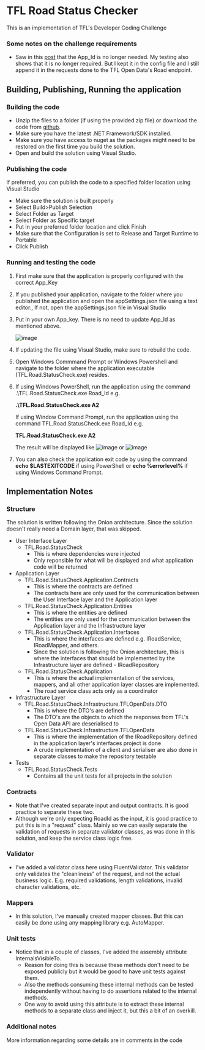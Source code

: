 # TFL Road Status Checker
This is an implementation of TFL's Developer Coding Challenge

### Some notes on the challenge requirements
* Saw in this [post](https://techforum.tfl.gov.uk/t/not-able-to-find-app-id-and-key/1883/2) that the App_Id is no longer needed. My testing also shows that it is no longer required. But I kept it in the config file and I still append it in the requests done to the TFL Open Data's Road endpoint.

## Building, Publishing, Running the application

### Building the code
* Unzip the files to a folder (if using the provided zip file) or download the code from [github](https://github.com/rbbarranco/tfl-road-statuscheck). 
* Make sure you have the latest .NET Framework/SDK installed.
* Make sure you have access to nuget as the packages might need to be restored on the first time you build the solution.
* Open and build the solution using Visual Studio. 

### Publishing the code
If preferred, you can publish the code to a specified folder location using Visual Studio
* Make sure the solution is built properly
* Select Build>Publish Selection
* Select Folder as Target
* Select Folder as Specific target
* Put in your preferred folder location and click Finish
* Make sure that the Configuration is set to Release and Target Runtime to Portable
* Click Publish

### Running and testing the code
1. First make sure that the application is properly configured with the correct App_Key
2. If you published your application, navigate to the folder where you published the application and open the appSettings.json file using a text editor., If not, open the appSettings.json file in Visual Studio
3. Put in your own App_key. There is no need to update App_Id as mentioned above.

   ![image](https://user-images.githubusercontent.com/21362502/222507673-6ad7da13-aa23-459d-a18d-29cf3fb3b5b3.png)

4. If updating the file using Visual Studio, make sure to rebuild the code.
5. Open Windows Commmand Prompt or Windows Powershell and navigate to the folder where the application executable (TFL.Road.StatusCheck.exe) resides.
6. If using Windows PowerShell, run the application using the command .\TFL.Road.StatusCheck.exe Road_Id e.g. 
   
   **.\TFL.Road.StatusCheck.exe A2**

   If using Window Command Prompt, run the application using the command TFL.Road.StatusCheck.exe Road_Id e.g. 
   
   **TFL.Road.StatusCheck.exe A2**

    The result will be displayed like
![image](https://user-images.githubusercontent.com/21362502/222509872-305708b7-f7f8-4c29-b34e-3586b040dd23.png) or
![image](https://user-images.githubusercontent.com/21362502/222510027-7c368c77-7b01-4fab-a841-ebce0b2abc5e.png)
 
7. You can also check the application exit code by using the command **echo $LASTEXITCODE** if using PowerShell or **echo %errorlevel%** if using Windows Command Prompt.

## Implementation Notes

### Structure
The solution is written following the Onion architecture. Since the solution doesn't really need a Domain layer, that was skipped.
* User Interface Layer
   * TFL.Road.StatusCheck
      * This is where dependencies were injected
      * Only reponsible for what will be displayed and what application code will be returned
* Application Layer
   * TFL.Road.StatusCheck.Application.Contracts
      * This is where the contracts are defined
      * The contracts here are only used for the communication between the User Interface layer and the Application layer
   * TFL.Road.StatusCheck.Application.Entities
      * This is where the entities are defined
      * The entities are only used for the communication between the Application layer and the Infrastructure layer
   * TFL.Road.StatusCheck.Application.Interfaces
      * This is where the interfaces are defined e.g. IRoadService, IRoadMapper, and others.
      * Since the solution is following the Onion architecture, this is where the interfaces that should be implemented by the Infrastructure layer are defined - IRoadRepository
   * TFL.Road.StatusCheck.Application
      * This is where the actual implementation of the services, mappers, and all other application layer classes are implemented.
      * The road service class acts only as a coordinator
* Infrastructure Layer
   * TFL.Road.StatusCheck.Infrastructure.TFLOpenData.DTO
      * This is where the DTO's are defined
      * The DTO's are the objects to which the responses from TFL's Open Data API are deserialised to
   * TFL.Road.StatusCheck.Infrastructure.TFLOpenData
      * This is where the implementation of the IRoadRepository defined in the application layer's interfaces project is done
      * A crude implementation of a client and serialiser are also done in separate classes to make the repository testable
* Tests
   * TFL.Road.StatusCheck.Tests
      * Contains all the unit tests for all projects in the solution
  
### Contracts
* Note that I've created separate input and output contracts. It is good practice to separate these two. 
* Although we're only expecting RoadId as the input, it is good practice to put this is in a "request" class. Mainly so we can easily separate the validation of requests in separate validator classes, as was done in this solution, and keep the service class logic free.

### Validator
* I've added a validator class here using FluentValidator. This validator only validates the "cleanliness" of the request, and not the actual business logic. E.g. required validations, length validations, invalid character validations, etc.

### Mappers
* In this solution, I've manually created mapper classes. But this can easily be done using any mapping library e.g. AutoMapper.

### Unit tests
* Notice that in a couple of classes, I've added the assembly attribute InternalsVisibleTo. 
   * Reason for doing this is because these methods don't need to be exposed publicly but it would be good to have unit tests against them.
   * Also the methods consuming these internal methods can be tested independently without having to do assertions related to the internal methods.
   * One way to avoid using this attribute is to extract these internal methods to a separate class and inject it, but this a bit of an overkill.

### Additional notes
More information regarding some details are in comments in the code
